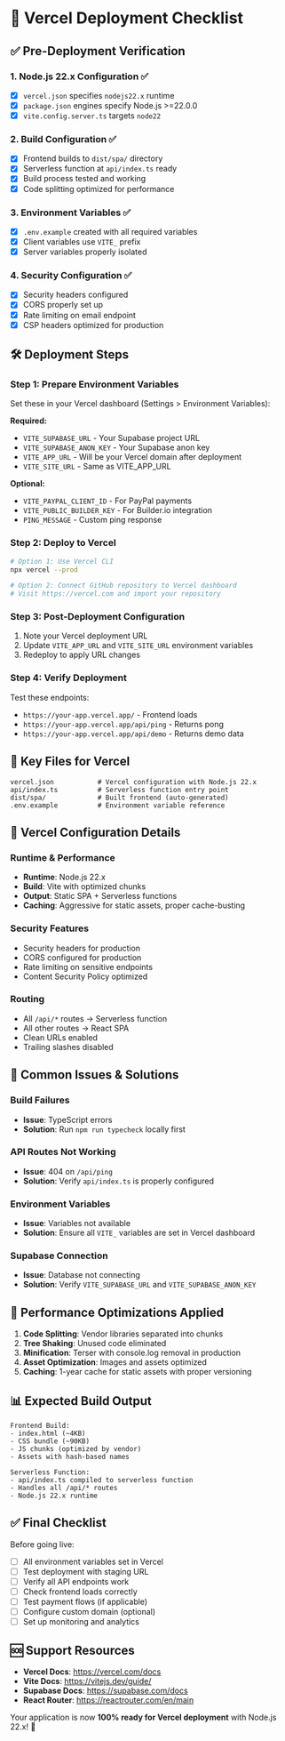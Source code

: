# 🚀 Vercel Deployment Checklist

## ✅ Pre-Deployment Verification

### 1. **Node.js 22.x Configuration** ✅
- [x] `vercel.json` specifies `nodejs22.x` runtime
- [x] `package.json` engines specify Node.js >=22.0.0
- [x] `vite.config.server.ts` targets `node22`

### 2. **Build Configuration** ✅
- [x] Frontend builds to `dist/spa/` directory
- [x] Serverless function at `api/index.ts` ready
- [x] Build process tested and working
- [x] Code splitting optimized for performance

### 3. **Environment Variables** ✅
- [x] `.env.example` created with all required variables
- [x] Client variables use `VITE_` prefix
- [x] Server variables properly isolated

### 4. **Security Configuration** ✅
- [x] Security headers configured
- [x] CORS properly set up
- [x] Rate limiting on email endpoint
- [x] CSP headers optimized for production

## 🛠️ Deployment Steps

### Step 1: Prepare Environment Variables
Set these in your Vercel dashboard (Settings > Environment Variables):

**Required:**
- `VITE_SUPABASE_URL` - Your Supabase project URL
- `VITE_SUPABASE_ANON_KEY` - Your Supabase anon key
- `VITE_APP_URL` - Will be your Vercel domain after deployment
- `VITE_SITE_URL` - Same as VITE_APP_URL

**Optional:**
- `VITE_PAYPAL_CLIENT_ID` - For PayPal payments
- `VITE_PUBLIC_BUILDER_KEY` - For Builder.io integration
- `PING_MESSAGE` - Custom ping response

### Step 2: Deploy to Vercel
```bash
# Option 1: Use Vercel CLI
npx vercel --prod

# Option 2: Connect GitHub repository to Vercel dashboard
# Visit https://vercel.com and import your repository
```

### Step 3: Post-Deployment Configuration
1. Note your Vercel deployment URL
2. Update `VITE_APP_URL` and `VITE_SITE_URL` environment variables
3. Redeploy to apply URL changes

### Step 4: Verify Deployment
Test these endpoints:
- `https://your-app.vercel.app/` - Frontend loads
- `https://your-app.vercel.app/api/ping` - Returns pong
- `https://your-app.vercel.app/api/demo` - Returns demo data

## 📁 Key Files for Vercel

```
vercel.json           # Vercel configuration with Node.js 22.x
api/index.ts          # Serverless function entry point
dist/spa/             # Built frontend (auto-generated)
.env.example          # Environment variable reference
```

## 🔧 Vercel Configuration Details

### Runtime & Performance
- **Runtime**: Node.js 22.x
- **Build**: Vite with optimized chunks
- **Output**: Static SPA + Serverless functions
- **Caching**: Aggressive for static assets, proper cache-busting

### Security Features
- Security headers for production
- CORS configured for production
- Rate limiting on sensitive endpoints
- Content Security Policy optimized

### Routing
- All `/api/*` routes → Serverless function
- All other routes → React SPA
- Clean URLs enabled
- Trailing slashes disabled

## 🚨 Common Issues & Solutions

### Build Failures
- **Issue**: TypeScript errors
- **Solution**: Run `npm run typecheck` locally first

### API Routes Not Working
- **Issue**: 404 on `/api/ping`
- **Solution**: Verify `api/index.ts` is properly configured

### Environment Variables
- **Issue**: Variables not available
- **Solution**: Ensure all `VITE_` variables are set in Vercel dashboard

### Supabase Connection
- **Issue**: Database not connecting
- **Solution**: Verify `VITE_SUPABASE_URL` and `VITE_SUPABASE_ANON_KEY`

## 🎯 Performance Optimizations Applied

1. **Code Splitting**: Vendor libraries separated into chunks
2. **Tree Shaking**: Unused code eliminated
3. **Minification**: Terser with console.log removal in production
4. **Asset Optimization**: Images and assets optimized
5. **Caching**: 1-year cache for static assets with proper versioning

## 📊 Expected Build Output

```
Frontend Build:
- index.html (~4KB)
- CSS bundle (~90KB)
- JS chunks (optimized by vendor)
- Assets with hash-based names

Serverless Function:
- api/index.ts compiled to serverless function
- Handles all /api/* routes
- Node.js 22.x runtime
```

## ✅ Final Checklist

Before going live:
- [ ] All environment variables set in Vercel
- [ ] Test deployment with staging URL
- [ ] Verify all API endpoints work
- [ ] Check frontend loads correctly
- [ ] Test payment flows (if applicable)
- [ ] Configure custom domain (optional)
- [ ] Set up monitoring and analytics

## 🆘 Support Resources

- **Vercel Docs**: https://vercel.com/docs
- **Vite Docs**: https://vitejs.dev/guide/
- **Supabase Docs**: https://supabase.com/docs
- **React Router**: https://reactrouter.com/en/main

Your application is now **100% ready for Vercel deployment** with Node.js 22.x! 🎉
